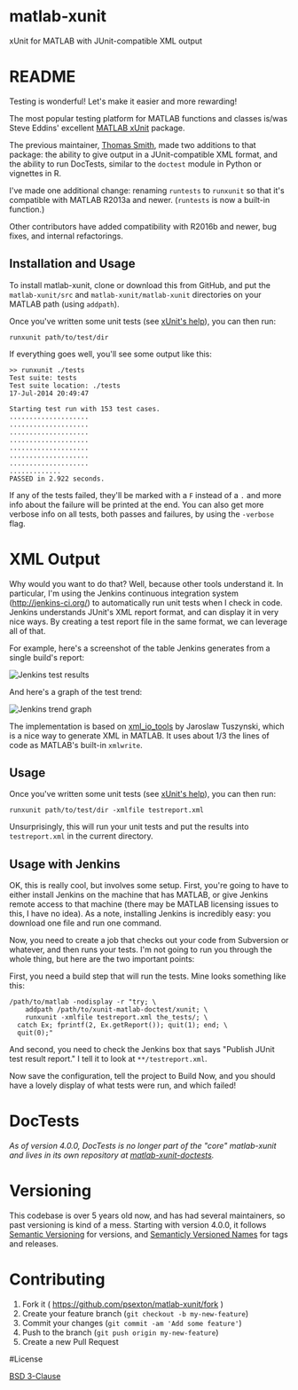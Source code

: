 # matlab-xunit

xUnit for MATLAB with JUnit-compatible XML output

# README

Testing is wonderful! Let's make it easier and more rewarding!

The most popular testing platform for MATLAB functions and classes is/was Steve Eddins' excellent [MATLAB xUnit](http://www.mathworks.com/matlabcentral/fileexchange/22846-matlab-xunit-test-framework) package.

The previous maintainer, [Thomas Smith](https://github.com/tgs/), made two additions to that package: the ability to give output in a JUnit-compatible XML format, and the ability to run DocTests, similar to the `doctest` module in Python or vignettes in R.

I've made one additional change: renaming `runtests` to `runxunit` so that it's compatible with MATLAB R2013a and newer. (`runtests` is now a built-in function.)

Other contributors have added compatibility with R2016b and newer, bug fixes, and internal refactorings.

## Installation and Usage

To install matlab-xunit, clone or download this from GitHub, and put the `matlab-xunit/src` and `matlab-xunit/matlab-xunit` directories on your MATLAB path (using `addpath`).

Once you've written some unit tests (see [xUnit's help](https://cdn.rawgit.com/psexton/matlab-xunit/master/doc/xunit_product_page.html)), you can then run:

    runxunit path/to/test/dir
    
If everything goes well, you'll see some output like this:

    >> runxunit ./tests
    Test suite: tests
    Test suite location: ./tests
    17-Jul-2014 20:49:47
    
    Starting test run with 153 test cases.
    ....................
    ....................
    ....................
    ....................
    ....................
    ....................
    ....................
    .............
    PASSED in 2.922 seconds.

If any of the tests failed, they'll be marked with a `F` instead of a `.` and more info about the failure will be printed at the end. You can also get more verbose info on all tests, both passes and failures, by using the `-verbose` flag.

# XML Output

Why would you want to do that?  Well, because other tools understand it. In particular, I'm using the Jenkins continuous integration system (http://jenkins-ci.org/) to automatically run unit tests when I check in code. Jenkins understands JUnit's XML report format, and can display it in very nice ways. By creating a test report file in the same format, we can leverage all of that.

For example, here's a screenshot of the table Jenkins generates from a single build's report:

![Jenkins test results](doc/images/jenkins_test_results.png)

And here's a graph of the test trend:

![Jenkins trend graph](doc/images/jenkins_trend_graph.png)

The implementation is based on [xml_io_tools](http://www.mathworks.com/matlabcentral/fileexchange/12907-xmliotools) by Jaroslaw Tuszynski, which is a nice way to generate XML in MATLAB. It uses about 1/3 the lines of code as MATLAB's built-in `xmlwrite`.

## Usage

Once you've written some unit tests (see [xUnit's help](https://cdn.rawgit.com/psexton/matlab-xunit/master/doc/xunit_product_page.html)), you can then run:

    runxunit path/to/test/dir -xmlfile testreport.xml

Unsurprisingly, this will run your unit tests and put the results into `testreport.xml` in the current directory.

## Usage with Jenkins

OK, this is really cool, but involves some setup. First, you're going to have to either install Jenkins on the machine that has MATLAB, or give Jenkins remote access to that machine (there may be MATLAB licensing issues to this, I have no idea). As a note, installing Jenkins is incredibly easy: you download one file and run one command.

Now, you need to create a job that checks out your code from Subversion or whatever, and then runs your tests. I'm not going to run you through the whole thing, but here are the two important points:

First, you need a build step that will run the tests. Mine looks something like this:

    /path/to/matlab -nodisplay -r "try; \
        addpath /path/to/xunit-matlab-doctest/xunit; \
        runxunit -xmlfile testreport.xml the_tests/; \
      catch Ex; fprintf(2, Ex.getReport()); quit(1); end; \
      quit(0);"
  
And second, you need to check the Jenkins box that says "Publish JUnit test result report." I tell it to look at `**/testreport.xml`.

Now save the configuration, tell the project to Build Now, and you should have a lovely display of what tests were run, and which failed!

# DocTests

_As of version 4.0.0, DocTests is no longer part of the "core" matlab-xunit and lives in its own repository at [matlab-xunit-doctests](https://github.com/psexton/matlab-xunit-doctests)._

# Versioning

This codebase is over 5 years old now, and has had several maintainers, so past versioning is kind of a mess. Starting with version 4.0.0, it follows [Semantic Versioning](http://semver.org) for versions, and [Semanticly Versioned Names](http://semvername.org) for tags and releases.

# Contributing

1. Fork it ( https://github.com/psexton/matlab-xunit/fork )
2. Create your feature branch (`git checkout -b my-new-feature`)
3. Commit your changes (`git commit -am 'Add some feature'`)
4. Push to the branch (`git push origin my-new-feature`)
5. Create a new Pull Request 

#License

[BSD 3-Clause](http://opensource.org/licenses/BSD-3-Clause)

